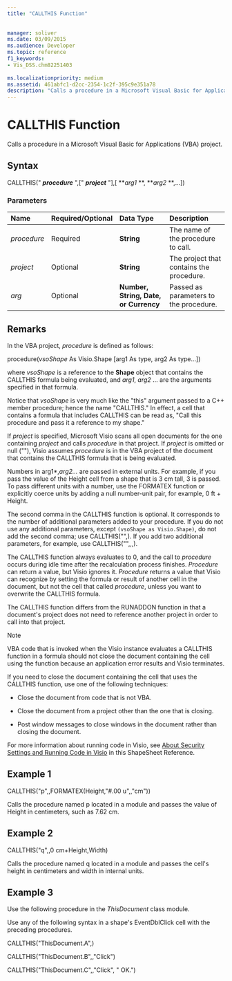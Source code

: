 ```yaml
---
title: "CALLTHIS Function"
 
 
manager: soliver
ms.date: 03/09/2015
ms.audience: Developer
ms.topic: reference
f1_keywords:
- Vis_DSS.chm82251403
 
ms.localizationpriority: medium
ms.assetid: 461abfc1-d2cc-2354-1c2f-395c9e351a78
description: "Calls a procedure in a Microsoft Visual Basic for Applications (VBA) project."
---
```


# CALLTHIS Function

Calls a procedure in a Microsoft Visual Basic for Applications (VBA) project.
  
## Syntax

CALLTHIS(" ***procedure*** ",[" ***project*** "],[ ***arg1* **, ***arg2* **,...])
  
### Parameters

|**Name**|**Required/Optional**|**Data Type**|**Description**|
|:-----|:-----|:-----|:-----|
| *procedure* <br/> |Required  <br/> |**String** <br/> | The name of the procedure to call. |
| *project* <br/> |Optional  <br/> |**String** <br/> |The project that contains the procedure. |
| *arg* <br/> |Optional  <br/> |**Number, String, Date, or Currency** <br/> |Passed as parameters to the procedure. |

## Remarks

In the VBA project, *procedure* is defined as follows:
  
procedure(*vsoShape* As Visio.Shape [arg1 As type, arg2 As type...])
  
where *vsoShape* is a reference to the **Shape** object that contains the CALLTHIS formula being evaluated, and *arg1*, *arg2* ... are the arguments specified in that formula.
  
Notice that *vsoShape* is very much like the "this" argument passed to a C++ member procedure; hence the name "CALLTHIS." In effect, a cell that contains a formula that includes CALLTHIS can be read as, "Call this procedure and pass it a reference to my shape."
  
If *project* is specified, Microsoft Visio scans all open documents for the one containing *project* and calls *procedure* in that project. If *project* is omitted or null (""), Visio assumes *procedure* is in the VBA project of the document that contains the CALLTHIS formula that is being evaluated.
  
Numbers in  arg1*,*arg2...* are passed in external units. For example, if you pass the value of the Height cell from a shape that is 3 cm tall, 3 is passed. To pass different units with a number, use the FORMATEX function or explicitly coerce units by adding a null number-unit pair, for example, 0 ft + Height.
  
The second comma in the CALLTHIS function is optional. It corresponds to the number of additional parameters added to your procedure. If you do not use any additional parameters, except `(vsoShape as Visio.Shape)`, do not add the second comma; use CALLTHIS("",). If you add two additional parameters, for example, use CALLTHIS("",,,).
  
The CALLTHIS function always evaluates to 0, and the call to *procedure* occurs during idle time after the recalculation process finishes. *Procedure* can return a value, but Visio ignores it. *Procedure* returns a value that Visio can recognize by setting the formula or result of another cell in the document, but not the cell that called *procedure*, unless you want to overwrite the CALLTHIS formula.
  
The CALLTHIS function differs from the RUNADDON function in that a document's project does not need to reference another project in order to call into that project.
  
> [!NOTE]
> VBA code that is invoked when the Visio instance evaluates a CALLTHIS function in a formula should not close the document containing the cell using the function because an application error results and Visio terminates.
  
If you need to close the document containing the cell that uses the CALLTHIS function, use one of the following techniques:
  
- Close the document from code that is not VBA.

- Close the document from a project other than the one that is closing.

- Post window messages to close windows in the document rather than closing the document.

For more information about running code in Visio, see [About Security Settings and Running Code in Visio](about-security-settings-and-running-code-in-visio-shapesheet.md) in this ShapeSheet Reference.
  
## Example 1

CALLTHIS("p",,FORMATEX(Height,"#.00 u",,"cm"))
  
Calls the procedure named p located in a module and passes the value of Height in centimeters, such as 7.62 cm.
  
## Example 2

CALLTHIS("q",,0 cm+Height,Width)
  
Calls the procedure named q located in a module and passes the cell's height in centimeters and width in internal units.
  
## Example 3

Use the following procedure in the *ThisDocument* class module.
  
Use any of the following syntax in a shape's EventDblClick cell with the preceding procedures.
  
CALLTHIS("ThisDocument.A",)
  
CALLTHIS("ThisDocument.B",,"Click")
  
CALLTHIS("ThisDocument.C",,"Click", " OK.")
  